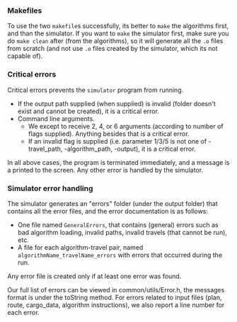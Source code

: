 ### Makefiles

To use the two `makefile`s successfully, its better to `make` the algorithms first, and than the simulator.
If you want to `make` the simulator first, make sure you do `make clean` after (from the algorithms), so it will generate all the `.o` files from scratch (and not use `.o` files created by the simulator, which its not capable of).

### Critical errors
Critical errors prevents the `simulator` program from running.
- If the output path supplied (when supplied) is invalid (folder doesn't exist and cannot be created), it is a critical error.
- Command line arguments.  
    - We except to receive 2, 4, or 6 arguments (according to number of flags supplied). Anything besides that is a critical error.
    - If an invalid flag is supplied (i.e. parameter 1/3/5 is not one of -travel_path, -algorithm_path, -output), it is a critical error.

In all above cases, the program is terminated immediately, and a message is a printed to the screen.
Any other error is handled by the simulator.

### Simulator error handling
The simulator generates an "errors" folder (under the output folder) that contains all the error files, and the error documentation is as follows:
- One file named `GeneralErrors`, that contains (general) errors such as bad algorithm loading, invalid paths, invalid travels (that cannot be run), etc.
- A file for each algorithm-travel pair, named `algorithmName_travelName_errors` with errors that occurred during the run.

Any error file is created only if at least one error was found.

Our full list of errors can be viewed in common/utils/Error.h, the messages format is under the toString method.
For errors related to input files (plan, route, cargo_data, algorithm instructions), we also report a line number for each error.
